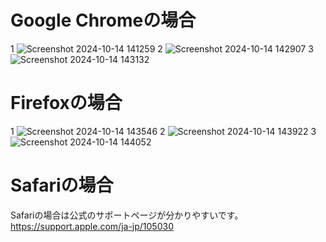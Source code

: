 # Google Chromeの場合
1
![Screenshot 2024-10-14 141259](https://github.com/user-attachments/assets/816efdb0-df07-4365-8115-dbb7f2c5757d)
2
![Screenshot 2024-10-14 142907](https://github.com/user-attachments/assets/5e3c0e3a-9040-4bd4-9390-6a35fd984111)
3
![Screenshot 2024-10-14 143132](https://github.com/user-attachments/assets/2625df58-865d-4042-8270-0992474127bd)
# Firefoxの場合
1
![Screenshot 2024-10-14 143546](https://github.com/user-attachments/assets/1734cfdd-726a-4fe8-b7d0-707a776713af)
2
![Screenshot 2024-10-14 143922](https://github.com/user-attachments/assets/6ecc5a6b-64d4-4fb1-a983-4a50c85c50f1)
3
![Screenshot 2024-10-14 144052](https://github.com/user-attachments/assets/103bb656-be6e-46fb-86e6-db2e07aee54b)
# Safariの場合
Safariの場合は公式のサポートページが分かりやすいです。
https://support.apple.com/ja-jp/105030

